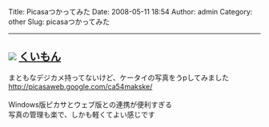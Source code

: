 Title: Picasaつかってみた
Date: 2008-05-11 18:54
Author: admin
Category: other
Slug: picasaつかってみた

  ---------------------------------------------------------------------------------------------------------------------------------------------
  [![](http://lh5.ggpht.com/ca54makske/SCag9HmnbCE/AAAAAAAAA_0/p3JMjMUH5vU/s160-c/vHfabF.jpg)](http://picasaweb.google.com/ca54makske/vHfabF)
  [くいもん](http://picasaweb.google.com/ca54makske/vHfabF)
  ---------------------------------------------------------------------------------------------------------------------------------------------

まともなデジカメ持ってないけど、ケータイの写真をうpしてみました  
[http://picasaweb.google.com/ca54makske/  
](http://picasaweb.google.com/ca54makske/)  
Windows版ピカサとウェブ版との連携が便利すぎる  
写真の管理も楽で、しかも軽くてよい感じです
